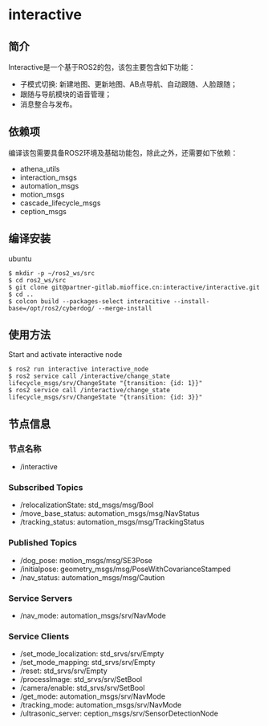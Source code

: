 # interactive

## 简介

Interactive是一个基于ROS2的包，该包主要包含如下功能：

* 子模式切换: 新建地图、更新地图、AB点导航、自动跟随、人脸跟随；
* 跟随与导航模块的语音管理；
* 消息整合与发布。


## 依赖项

编译该包需要具备ROS2环境及基础功能包，除此之外，还需要如下依赖：

* athena_utils
* interaction_msgs
* automation_msgs
* motion_msgs
* cascade_lifecycle_msgs
* ception_msgs


## 编译安装

ubuntu

```
$ mkdir -p ~/ros2_ws/src
$ cd ros2_ws/src
$ git clone git@partner-gitlab.mioffice.cn:interactive/interactive.git
$ cd ..
$ colcon build --packages-select interacitive --install-base=/opt/ros2/cyberdog/ --merge-install
```


## 使用方法

Start and activate interactive node

```
$ ros2 run interactive interactive_node
$ ros2 service call /interactive/change_state lifecycle_msgs/srv/ChangeState "{transition: {id: 1}}"
$ ros2 service call /interactive/change_state lifecycle_msgs/srv/ChangeState "{transition: {id: 3}}"
```


## 节点信息

### 节点名称

* /interactive

### Subscribed Topics

* /relocalizationState: std_msgs/msg/Bool
* /move_base_status: automation_msgs/msg/NavStatus
* /tracking_status: automation_msgs/msg/TrackingStatus

### Published Topics

* /dog_pose: motion_msgs/msg/SE3Pose
* /initialpose: geometry_msgs/msg/PoseWithCovarianceStamped
* /nav_status: automation_msgs/msg/Caution

### Service Servers

* /nav_mode: automation_msgs/srv/NavMode

### Service Clients

* /set_mode_localization: std_srvs/srv/Empty
* /set_mode_mapping: std_srvs/srv/Empty
* /reset: std_srvs/srv/Empty
* /processImage: std_srvs/srv/SetBool
* /camera/enable: std_srvs/srv/SetBool
* /get_mode: automation_msgs/srv/NavMode
* /tracking_mode: automation_msgs/srv/NavMode
* /ultrasonic_server: ception_msgs/srv/SensorDetectionNode